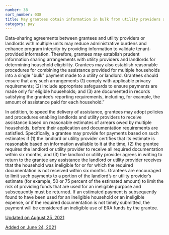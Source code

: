 ```yaml
---
number: 38
sort_number: 038
title: May grantees obtain information in bulk from utility providers and landlords with multiple units regarding the eligibility of multiple tenants, or bundle assistance payments for the benefit of multiple tenants in a single payment to a utility provider or landlord?
category: pay
---
```


Data-sharing agreements between grantees and utility providers or landlords with multiple units may reduce administrative burdens and enhance program integrity by providing information to validate tenant-provided information. Therefore, grantees may establish prudent information sharing arrangements with utility providers and landlords for determining household eligibility. Grantees may also establish reasonable procedures for combining the assistance provided for multiple households into a single "bulk" payment made to a utility or landlord. Grantees should ensure that any such arrangements (1) comply with applicable privacy requirements; (2) include appropriate safeguards to ensure payments are made only for eligible households; and (3) are documented in records satisfying the grantee’s reporting requirements, including, for example, the amount of assistance paid for each household.”

In addition, to speed the delivery of assistance, grantees may adopt policies and procedures enabling landlords and utility providers to receive assistance based on reasonable estimates of arrears owed by multiple households, before their application and documentation requirements are satisfied. Specifically, a grantee may provide for payments based on such estimates if (1) the landlord or utility provider certifies that its estimate is reasonable based on information available to it at the time, (2) the grantee requires the landlord or utility provider to receive all required documentation within six months, and (3) the landlord or utility provider agrees in writing to return to the grantee any assistance the landlord or utility provider receives that the household was ineligible for or for which the required documentation is not received within six months. Grantees are encouraged to limit such payments to a portion of the landlord’s or utility provider’s estimate (for example, 50 or 75 percent of the estimated amount) to limit the risk of providing funds that are used for an ineligible purpose and subsequently must be returned. If an estimated payment is subsequently found to have been used for an ineligible household or an ineligible expense, or if the required documentation is not timely submitted, the payment will be considered an ineligible use of ERA funds by the grantee.

<a href="{{ site.baseurl }}/implementation-guidance/changes/" class="era-guidance__datestamp">Updated on August 25, 2021</a>

<a href="{{ site.baseurl }}/implementation-guidance/changes/" class="era-guidance__datestamp">Added on June 24, 2021</a>